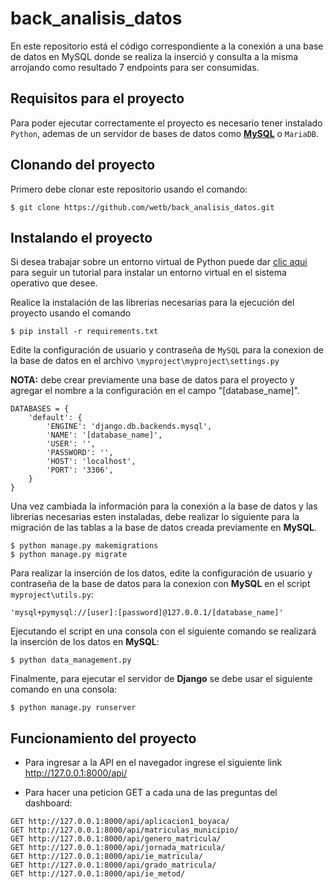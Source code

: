 # back_analisis_datos
En este repositorio está el código correspondiente a la conexión a una base de datos en MySQL donde se realiza la inserció y consulta a la misma arrojando como resultado 7 endpoints para ser consumidas.


## Requisitos para el proyecto

Para poder ejecutar correctamente el proyecto es necesario tener instalado `Python`,
ademas de un servidor de bases de datos como **[MySQL](https://dev.mysql.com/downloads/workbench/)** o `MariaDB`.

## Clonando del proyecto

Primero debe clonar este repositorio usando el comando:

```
$ git clone https://github.com/wetb/back_analisis_datos.git
```

## Instalando el proyecto

Si desea trabajar sobre un entorno virtual de Python puede dar [clic aqui](https://www.geeksforgeeks.org/creating-python-virtual-environment-windows-linux/)
para seguir un tutorial para instalar un entorno virtual en el sistema operativo que desee.

Realice la instalación de las librerias necesarias para la ejecución del proyecto usando el comando

```
$ pip install -r requirements.txt
```

Edite la configuración de usuario y contraseña de `MySQL` para la conexion de la base de datos en el archivo `\myproject\myproject\settings.py`

**NOTA:** debe crear previamente una base de datos para el proyecto y agregar el nombre a la configuración en el campo "[database_name]".

```
DATABASES = {
    'default': {
        'ENGINE': 'django.db.backends.mysql',
        'NAME': '[database_name]',
        'USER': '',
        'PASSWORD': '',
        'HOST': 'localhost',
        'PORT': '3306',
    }
}
```

Una vez cambiada la información para la conexión a la base de datos y las librerias necesarias esten instaladas, debe realizar lo siguiente para la migración
de las tablas a la base de datos creada previamente en **MySQL**.

```
$ python manage.py makemigrations
$ python manage.py migrate
```

Para realizar la inserción de los datos, edite la configuración de usuario y contraseña de la base de datos para la conexion con **MySQL**
en el script `myproject\utils.py`:

```
'mysql+pymysql://[user]:[password]@127.0.0.1/[database_name]'
```

Ejecutando el script en una consola con el siguiente comando se realizará la inserción de los datos en **MySQL**:

```
$ python data_management.py
```

Finalmente, para ejecutar el servidor de **Django** se debe usar el siguiente comando en una consola:

```
$ python manage.py runserver
```

## Funcionamiento del proyecto

- Para ingresar a la API en el navegador ingrese el siguiente link <http://127.0.0.1:8000/api/>

- Para hacer una peticion GET a cada una de las preguntas del dashboard:

```
GET http://127.0.0.1:8000/api/aplicacion1_boyaca/
GET http://127.0.0.1:8000/api/matriculas_municipio/
GET http://127.0.0.1:8000/api/genero_matricula/
GET http://127.0.0.1:8000/api/jornada_matricula/
GET http://127.0.0.1:8000/api/ie_matricula/
GET http://127.0.0.1:8000/api/grado_matricula/
GET http://127.0.0.1:8000/api/ie_metod/
```